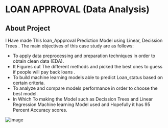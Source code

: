 # LOAN APPROVAL (Data Analysis)
## About Project
I Have made This loan_Appproval Prediction Model using Linear, Decission Trees . The main objectives of this case study are as follows:

* To apply data preprocessing and preparation techniques in order to obtain clean data (EDA).
* It Figures out The different methods and picked the best ones to guess if people will pay back loans .
* To build machine learning models able to predict Loan_status based on certain criteria.
* To analyze and compare models performance in order to choose the best model.
*  In Which To making the Model such as Decission Trees and Linear Regression Machine learning Model used
   and Hopefully it has 95 Percent Accuracy scores.


![image](https://github.com/VishalMurya/Loan-Data_Analysis/assets/146605505/b51edf00-56af-4c42-8f22-0d5c6635d168)
